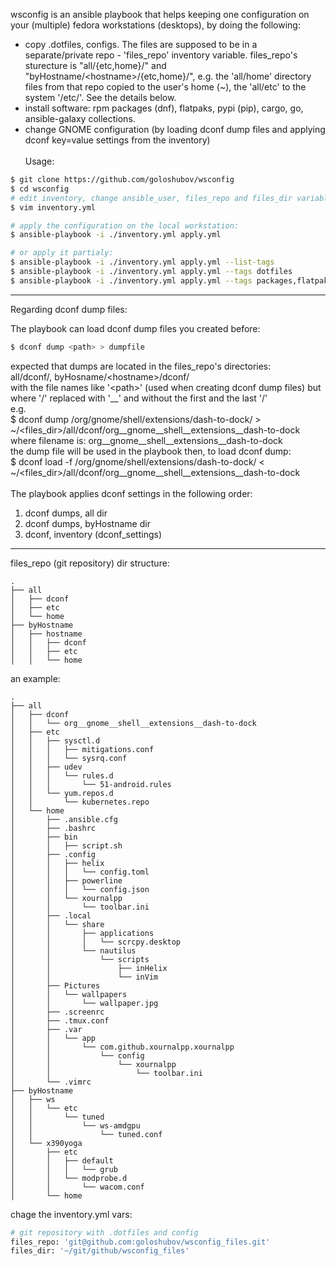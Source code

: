 wsconfig is an ansible playbook that helps keeping one configuration on your (multiple) fedora workstations (desktops), by doing the following:
- copy .dotfiles, configs. The files are supposed to be in a separate/private repo - 'files_repo' inventory variable. files_repo's sturecture is "all/{etc,home}/" and "byHostname/\<hostname\>/{etc,home}/", e.g. the 'all/home' directory files from that repo copied to the user's home (~), the 'all/etc' to the system '/etc/'. See the details below.
- install software: rpm packages (dnf), flatpaks, pypi (pip), cargo, go, ansible-galaxy collections.
- change GNOME configuration (by loading dconf dump files and applying dconf key=value settings from the inventory)
\
\
Usage:
```bash
$ git clone https://github.com/goloshubov/wsconfig
$ cd wsconfig
# edit inventory, change ansible_user, files_repo and files_dir variables:
$ vim inventory.yml

# apply the configuration on the local workstation:
$ ansible-playbook -i ./inventory.yml apply.yml

# or apply it partialy:
$ ansible-playbook -i ./inventory.yml apply.yml --list-tags
$ ansible-playbook -i ./inventory.yml apply.yml --tags dotfiles
$ ansible-playbook -i ./inventory.yml apply.yml --tags packages,flatpaks

```

---
Regarding dconf dump files:

The playbook can load dconf dump files you created before:
```bash
$ dconf dump <path> > dumpfile
```
expected that dumps are located in the files_repo's directories:\
all/dconf/, byHosname/\<hostname\>/dconf/\
with the file names like '\<path>\' (used when creating dconf dump files) but where '/' replaced with '__' and without the first and the last '/'\
e.g.\
$ dconf dump /org/gnome/shell/extensions/dash-to-dock/ > ~/\<files_dir\>/all/dconf/org__gnome__shell__extensions__dash-to-dock\
where filename is: org__gnome__shell__extensions__dash-to-dock\
the dump file will be used in the playbook then, to load dconf dump:\
$ dconf load -f /org/gnome/shell/extensions/dash-to-dock/ < ~/\<files_dir\>/all/dconf/org__gnome__shell__extensions__dash-to-dock\
\
The playbook applies dconf settings in the following order:
1. dconf dumps, all dir
2. dconf dumps, byHostname dir
3. dconf, inventory (dconf_settings)

---
files_repo (git repository) dir structure:
```
.
├── all
│   ├── dconf
│   ├── etc
│   └── home
├── byHostname
│   ├── hostname
│   │   ├── dconf
│   │   ├── etc
│   │   └── home

```
an example:
```
.
├── all
│   ├── dconf
│   │   └── org__gnome__shell__extensions__dash-to-dock
│   ├── etc
│   │   ├── sysctl.d
│   │   │   ├── mitigations.conf
│   │   │   └── sysrq.conf
│   │   ├── udev
│   │   │   └── rules.d
│   │   │       └── 51-android.rules
│   │   └── yum.repos.d
│   │       └── kubernetes.repo
│   └── home
│       ├── .ansible.cfg
│       ├── .bashrc
│       ├── bin
│       │   ├── script.sh
│       ├── .config
│       │   ├── helix
│       │   │   └── config.toml
│       │   ├── powerline
│       │   │   └── config.json
│       │   └── xournalpp
│       │       └── toolbar.ini
│       ├── .local
│       │   └── share
│       │       ├── applications
│       │       │   └── scrcpy.desktop
│       │       └── nautilus
│       │           └── scripts
│       │               ├── inHelix
│       │               └── inVim
│       ├── Pictures
│       │   └── wallpapers
│       │       └── wallpaper.jpg
│       ├── .screenrc
│       ├── .tmux.conf
│       ├── .var
│       │   └── app
│       │       └── com.github.xournalpp.xournalpp
│       │           └── config
│       │               └── xournalpp
│       │                   └── toolbar.ini
│       └── .vimrc
├── byHostname
│   ├── ws
│   │   └── etc
│   │       └── tuned
│   │           └── ws-amdgpu
│   │               └── tuned.conf
│   └── x390yoga
│       ├── etc
│       │   ├── default
│       │   │   └── grub
│       │   └── modprobe.d
│       │       └── wacom.conf
│       └── home
```
 chage the inventory.yml vars:
 ```bash
 # git repository with .dotfiles and config
 files_repo: 'git@github.com:goloshubov/wsconfig_files.git'
 files_dir: '~/git/github/wsconfig_files'
```

